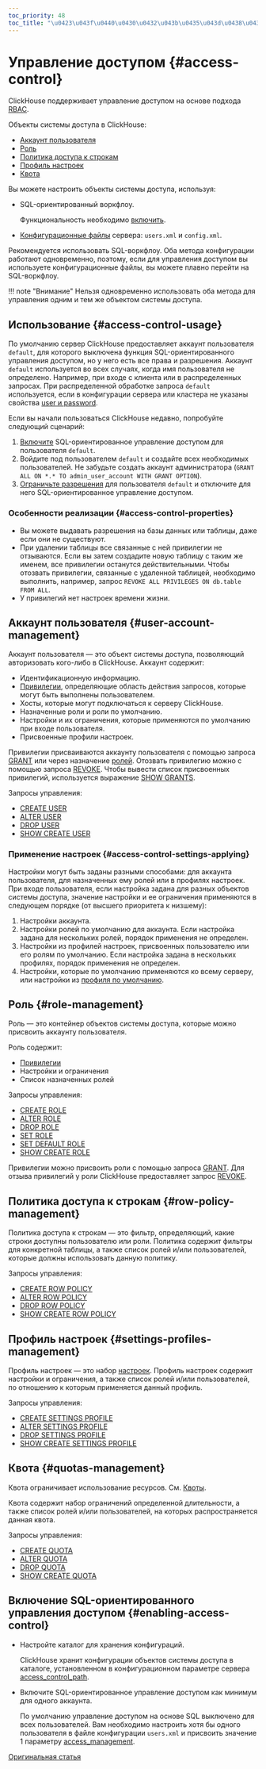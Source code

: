 ```yaml
---
toc_priority: 48
toc_title: "\u0423\u043f\u0440\u0430\u0432\u043b\u0435\u043d\u0438\u0435\u0020\u0434\u043e\u0441\u0442\u0443\u043f\u043e\u043c"
---
```


# Управление доступом {#access-control}

ClickHouse поддерживает управление доступом на основе подхода [RBAC](https://ru.wikipedia.org/wiki/Управление_доступом_на_основе_ролей).

Объекты системы доступа в ClickHouse:

- [Аккаунт пользователя](#user-account-management)
- [Роль](#role-management)
- [Политика доступа к строкам](#row-policy-management)
- [Профиль настроек](#settings-profiles-management)
- [Квота](#quotas-management)

Вы можете настроить объекты системы доступа, используя:

- SQL-ориентированный воркфлоу.

    Функциональность необходимо [включить](#enabling-access-control).

- [Конфигурационные файлы](configuration-files.md) сервера: `users.xml` и `config.xml`.

Рекомендуется использовать SQL-воркфлоу. Оба метода конфигурации работают одновременно, поэтому, если для управления доступом вы используете конфигурационные файлы, вы можете плавно перейти на SQL-воркфлоу.

!!! note "Внимание"
    Нельзя одновременно использовать оба метода для управления одним и тем же объектом системы доступа.


## Использование {#access-control-usage}

По умолчанию сервер ClickHouse предоставляет аккаунт пользователя `default`, для которого выключена функция SQL-ориентированного управления доступом, но у него есть все права и разрешения. Аккаунт `default` используется во всех случаях, когда имя пользователя не определено. Например, при входе с клиента или в распределенных запросах. При распределенной обработке запроса `default` используется, если в конфигурации сервера или кластера не указаны свойства [user и password](../engines/table-engines/special/distributed.md).

Если вы начали пользоваться ClickHouse недавно, попробуйте следующий сценарий:

1. [Включите](#enabling-access-control) SQL-ориентированное управление доступом для пользователя `default`.
2. Войдите под пользователем `default` и создайте всех необходимых пользователей. Не забудьте создать аккаунт администратора (`GRANT ALL ON *.* TO admin_user_account WITH GRANT OPTION`).
3. [Ограничьте разрешения](settings/permissions-for-queries.md#permissions_for_queries) для пользователя `default` и отключите для него SQL-ориентированное управление доступом.

### Особенности реализации {#access-control-properties}

- Вы можете выдавать разрешения на базы данных или таблицы, даже если они не существуют.
- При удалении таблицы все связанные с ней привилегии не отзываются. Если вы затем создадите новую таблицу с таким же именем, все привилегии останутся действительными. Чтобы отозвать привилегии, связанные с удаленной таблицей, необходимо выполнить, например, запрос `REVOKE ALL PRIVILEGES ON db.table FROM ALL`.
- У привилегий нет настроек времени жизни.

## Аккаунт пользователя {#user-account-management}

Аккаунт пользователя — это объект системы доступа, позволяющий авторизовать кого-либо в ClickHouse. Аккаунт содержит:

- Идентификационную информацию.
- [Привилегии](../sql-reference/statements/grant.md#grant-privileges), определяющие область действия запросов, которые могут быть выполнены пользователем.
- Хосты, которые могут подключаться к серверу ClickHouse.
- Назначенные роли и роли по умолчанию.
- Настройки и их ограничения, которые применяются по умолчанию при входе пользователя.
- Присвоенные профили настроек.

Привилегии присваиваются аккаунту пользователя с помощью запроса [GRANT](../sql-reference/statements/grant.md) или через назначение [ролей](#role-management). Отозвать привилегию можно с помощью запроса [REVOKE](../sql-reference/statements/revoke.md). Чтобы вывести список присвоенных привилегий, используется выражение [SHOW GRANTS](../sql-reference/statements/show.md#show-grants-statement).

Запросы управления:

- [CREATE USER](../sql-reference/statements/create/user.md#create-user-statement)
- [ALTER USER](../sql-reference/statements/alter/user.md)
- [DROP USER](../sql-reference/statements/misc.md#drop-user-statement)
- [SHOW CREATE USER](../sql-reference/statements/show.md#show-create-user-statement)

### Применение настроек {#access-control-settings-applying}

Настройки могут быть заданы разными способами: для аккаунта пользователя, для назначенных ему ролей или в профилях настроек. При входе пользователя, если настройка задана для разных объектов системы доступа, значение настройки и ее ограничения применяются в следующем порядке (от высшего приоритета к низшему):

1. Настройки аккаунта.
2. Настройки ролей по умолчанию для аккаунта. Если настройка задана для нескольких ролей, порядок применения не определен.
3. Настройки из профилей настроек, присвоенных пользователю или его ролям по умолчанию. Если настройка задана в нескольких профилях, порядок применения не определен.
4. Настройки, которые по умолчанию применяются ко всему серверу, или настройки из [профиля по умолчанию](server-configuration-parameters/settings.md#default-profile).


## Роль {#role-management}

Роль — это контейнер объектов системы доступа, которые можно присвоить аккаунту пользователя.

Роль содержит:

- [Привилегии](../sql-reference/statements/grant.md#grant-privileges)
- Настройки и ограничения
- Список назначенных ролей

Запросы управления:

- [CREATE ROLE](../sql-reference/statements/create/index.md#create-role-statement)
- [ALTER ROLE](../sql-reference/statements/alter/role.md)
- [DROP ROLE](../sql-reference/statements/misc.md#drop-role-statement)
- [SET ROLE](../sql-reference/statements/misc.md#set-role-statement)
- [SET DEFAULT ROLE](../sql-reference/statements/misc.md#set-default-role-statement)
- [SHOW CREATE ROLE](../sql-reference/statements/show.md#show-create-role-statement)

Привилегии можно присвоить роли с помощью запроса [GRANT](../sql-reference/statements/grant.md). Для отзыва привилегий у роли ClickHouse предоставляет запрос [REVOKE](../sql-reference/statements/revoke.md).

## Политика доступа к строкам {#row-policy-management}

Политика доступа к строкам — это фильтр, определяющий, какие строки доступны пользователю или роли. Политика содержит фильтры для конкретной таблицы, а также список ролей и/или пользователей, которые должны использовать данную политику.

Запросы управления:

- [CREATE ROW POLICY](../sql-reference/statements/create/index.md#create-row-policy-statement)
- [ALTER ROW POLICY](../sql-reference/statements/alter/row-policy.md)
- [DROP ROW POLICY](../sql-reference/statements/misc.md#drop-row-policy-statement)
- [SHOW CREATE ROW POLICY](../sql-reference/statements/show.md#show-create-row-policy-statement)


## Профиль настроек {#settings-profiles-management}

Профиль настроек — это набор [настроек](settings/index.md). Профиль настроек содержит настройки и ограничения, а также список ролей и/или пользователей, по отношению к которым применяется данный профиль.

Запросы управления:

- [CREATE SETTINGS PROFILE](../sql-reference/statements/create/index.md#create-settings-profile-statement)
- [ALTER SETTINGS PROFILE](../sql-reference/statements/alter/settings-profile.md)
- [DROP SETTINGS PROFILE](../sql-reference/statements/misc.md#drop-settings-profile-statement)
- [SHOW CREATE SETTINGS PROFILE](../sql-reference/statements/show.md#show-create-settings-profile-statement)


## Квота {#quotas-management}

Квота ограничивает использование ресурсов. См. [Квоты](quotas.md).

Квота содержит набор ограничений определенной длительности, а также список ролей и/или пользователей, на которых распространяется данная квота.

Запросы управления:

- [CREATE QUOTA](../sql-reference/statements/create/index.md#create-quota-statement)
- [ALTER QUOTA](../sql-reference/statements/alter/quota.md)
- [DROP QUOTA](../sql-reference/statements/misc.md#drop-quota-statement)
- [SHOW CREATE QUOTA](../sql-reference/statements/show.md#show-create-quota-statement)


## Включение SQL-ориентированного управления доступом {#enabling-access-control}

- Настройте каталог для хранения конфигураций.

    ClickHouse хранит конфигурации объектов системы доступа в каталоге, установленном в конфигурационном параметре сервера [access_control_path](server-configuration-parameters/settings.md#access_control_path).

- Включите SQL-ориентированное управление доступом как минимум для одного аккаунта.

    По умолчанию управление доступом на основе SQL выключено для всех пользователей. Вам необходимо настроить хотя бы одного пользователя в файле конфигурации `users.xml` и присвоить значение 1 параметру [access_management](settings/settings-users.md#access_management-user-setting).


[Оригинальная статья](https://clickhouse.tech/docs/ru/operations/access_rights/) <!--hide-->
